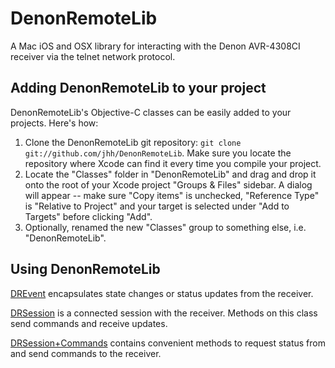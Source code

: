 # DenonRemoteLib

A Mac iOS and OSX library for interacting with the Denon AVR-4308CI receiver via the telnet network protocol.

## Adding DenonRemoteLib to your project

DenonRemoteLib's Objective-C classes can be easily added to your projects. Here's how:

1. Clone the DenonRemoteLib git repository: `git clone git://github.com/jhh/DenonRemoteLib`. Make sure you locate the repository where Xcode can find it every time you compile your project.
2. Locate the "Classes" folder in "DenonRemoteLib" and drag and drop it onto the root of your Xcode project "Groups & Files" sidebar.  A dialog will appear -- make sure "Copy items" is unchecked, "Reference Type" is "Relative to Project" and your target is selected under "Add to Targets" before clicking "Add".
3. Optionally, renamed the new "Classes" group to something else, i.e. "DenonRemoteLib".

## Using DenonRemoteLib

[DREvent](http://github.com/jhh/DenonRemoteLib/blob/master/Classes/DREvent.h "Classes/DREvent.h at master from jhh's DenonRemoteLib - GitHub") encapsulates state changes or status updates from the receiver.

[DRSession](http://github.com/jhh/DenonRemoteLib/blob/master/Classes/DRSession.h "Classes/DRSession.h at master from jhh's DenonRemoteLib - GitHub") is a connected session with the receiver. Methods on this class send commands and receive updates.

[DRSession+Commands](http://github.com/jhh/DenonRemoteLib/blob/master/Classes/DRSession%2BCommands.h "Classes/DRSession+Commands.h at master from jhh's DenonRemoteLib - GitHub") contains convenient methods to request status from and send commands to the receiver.